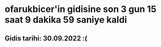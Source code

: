 # ofarukbicer'in gidisine son 3 gun 15 saat 9 dakika 59 saniye kaldi

## Gidis tarihi: 30.09.2022 :(